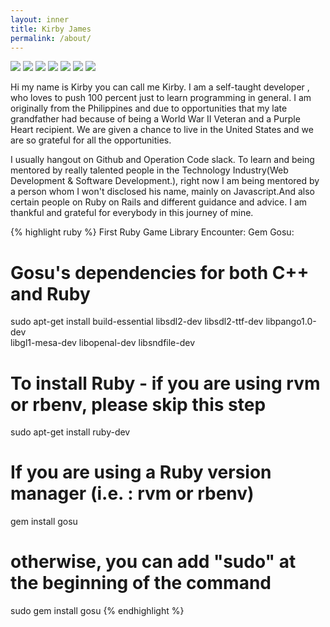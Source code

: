 ```yaml
---
layout: inner
title: Kirby James
permalink: /about/
---
```

![](https://cdn2.iconfinder.com/data/icons/starwars/icons/128/DarthVader.png)
![](https://cdn4.iconfinder.com/data/icons/ironman_lin/128/ironman_III.png)
![](https://cdn4.iconfinder.com/data/icons/ironman_lin/128/ironman_II.png)
![](https://cdn4.iconfinder.com/data/icons/ironman_lin/128/ironman_I.png)
![](https://cdn2.iconfinder.com/data/icons/starwars/icons/128/Boba%20Fett.png)
![](https://cdn2.iconfinder.com/data/icons/starwars/icons/128/clone-old.png)
![](https://cdn2.iconfinder.com/data/icons/starwars/icons/128/R2-D2.png)


Hi my name is Kirby you can call me Kirby.
I am a self-taught developer , who loves to push 100 percent just to learn programming in general.
I am originally from the Philippines and due to opportunities that my late grandfather had because of being a World War II Veteran and a Purple Heart recipient.
We are given a chance to live in the United States and we are so grateful for all the opportunities.

I usually hangout on Github and Operation Code slack.
To learn and being mentored by really talented people in the Technology Industry(Web Development & Software Development.), right now I am being mentored by a person whom I won't disclosed his name, mainly on Javascript.And also certain people on Ruby on Rails and different guidance and advice.
I am thankful and grateful for everybody in this journey of mine.

{% highlight ruby %}
First Ruby Game Library Encounter:
Gem Gosu:
# Gosu's dependencies for both C++ and Ruby
sudo apt-get install build-essential libsdl2-dev libsdl2-ttf-dev libpango1.0-dev \
  libgl1-mesa-dev libopenal-dev libsndfile-dev
# To install Ruby - if you are using rvm or rbenv, please skip this step
  sudo apt-get install ruby-dev
# If you are using a Ruby version manager (i.e. : rvm or rbenv)
  gem install gosu
# otherwise, you can add "sudo" at the beginning of the command
  sudo gem install gosu
{% endhighlight %}
